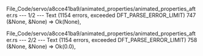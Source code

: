 File_Code/servo/a8cce41ba9/animated_properties/animated_properties_after.rs --- 1/2 --- Text (1154 errors, exceeded DFT_PARSE_ERROR_LIMIT)
                                                                                                                                                           747             (&None, &None) => Ok(None),

File_Code/servo/a8cce41ba9/animated_properties/animated_properties_after.rs --- 2/2 --- Text (1154 errors, exceeded DFT_PARSE_ERROR_LIMIT)
                                                                                                                                                           758             (&None, &None) => Ok(0.0),

